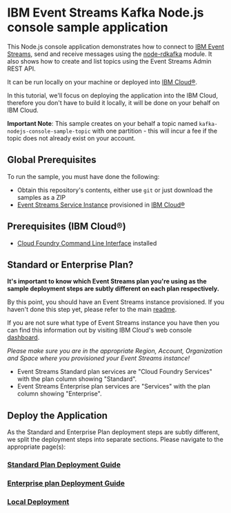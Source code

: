 # IBM Event Streams Kafka Node.js console sample application
This Node.js console application demonstrates how to connect to [IBM Event Streams](https://console.ng.bluemix.net/docs/services/MessageHub/index.html), send and receive messages using the [node-rdkafka](https://github.com/Blizzard/node-rdkafka) module. It also shows how to create and list topics using the Event Streams Admin REST API.

It can be run locally on your machine or deployed into [IBM Cloud®](https://console.ng.bluemix.net/).

In this tutorial, we'll focus on deploying the application into the IBM Cloud, therefore you don't have to build it locally, it will be done on your behalf on IBM Cloud.

__Important Note__: This sample creates on your behalf a topic named `kafka-nodejs-console-sample-topic` with one partition - this will incur a fee if the topic does not already exist on your account.

## Global Prerequisites
To run the sample, you must have done the following:
* Obtain this repository's contents, either use `git` or just download the samples as a ZIP
* [Event Streams Service Instance](https://console.ng.bluemix.net/catalog/services/message-hub/) provisioned in [IBM Cloud®](https://console.ng.bluemix.net/)

## Prerequisites (IBM Cloud®)
* [Cloud Foundry Command Line Interface](https://github.com/cloudfoundry/cli/releases) installed

## Standard or Enterprise Plan?

**It's important to know which Event Streams plan you're using as the sample deployment steps are subtly different on each plan respectively.**

By this point, you should have an Event Streams instance provisioned. If you haven't done this step yet, please refer to the main [readme](/README.md).

If you are not sure what type of Event Streams instance you have then you can find this information out by visiting IBM Cloud's web console [dashboard](https://console.bluemix.net/dashboard).

*Please make sure you are in the appropriate Region, Account, Organization and Space where you provisioned your Event Streams instance!*

* Event Streams Standard plan services are "Cloud Foundry Services" with the plan column showing "Standard".
* Event Streams Enterprise plan services are "Services" with the plan column showing "Enterprise".


## Deploy the Application

As the Standard and Enterprise Plan deployment steps are subtly different, we split the deployment steps into separate sections. Please navigate to the appropriate page(s):

### [Standard Plan Deployment Guide](./standard_plan.md)

### [Enterprise plan Deployment Guide](./enterprise_plan.md)

### [Local Deployment](./local.md)
